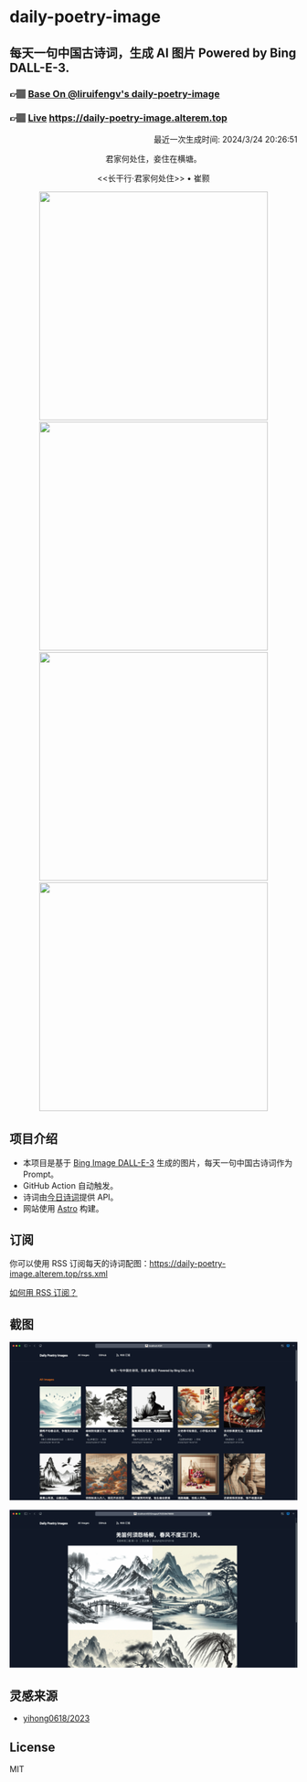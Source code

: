 
# daily-poetry-image

## 每天一句中国古诗词，生成 AI 图片 Powered by Bing DALL-E-3.

### 👉🏽 [Base On @liruifengv's daily-poetry-image](https://github.com/liruifengv/daily-poetry-image)

### 👉🏽 [Live](https://daily-poetry-image.alterem.top/) https://daily-poetry-image.alterem.top

<p align="right">
  最近一次生成时间: 2024/3/24 20:26:51
</p>
<p align="center">
君家何处住，妾住在横塘。
</p>
<p align="center">
<<长干行·君家何处住>> • 崔颢
</p>
<p align="center">
<img src="https://tse1.mm.bing.net/th/id/OIG3.V_sDc8ZvVlYaD6DBF39y" height="400" width="400" />
<img src="https://tse4.mm.bing.net/th/id/OIG3.k.mF9CwWG8pAvYMOqBrU" height="400" width="400" />
<img src="https://tse1.mm.bing.net/th/id/OIG3.h_886IX9BZmmfwLDOP9N" height="400" width="400" />
<img src="https://tse1.mm.bing.net/th/id/OIG3.SUDsMW4rZY0_KnGo_ot8" height="400" width="400" />
</p>

## 项目介绍

-   本项目是基于 [Bing Image DALL-E-3](https://www.bing.com/images/create) 生成的图片，每天一句中国古诗词作为 Prompt。
-   GitHub Action 自动触发。
-   诗词由[今日诗词](https://www.jinrishici.com/)提供 API。
-   网站使用 [Astro](https://astro.build) 构建。

## 订阅

你可以使用 RSS 订阅每天的诗词配图：https://daily-poetry-image.alterem.top/rss.xml

[如何用 RSS 订阅？](https://zhuanlan.zhihu.com/p/55026716)

## 截图

![图片列表](./screenshots/Snipaste_2023-12-28_21-00-26.png)

![图片详情](./screenshots/Snipaste_2023-12-28_21-00-53.png)

## 灵感来源

-   [yihong0618/2023](https://github.com/yihong0618/2023)

## License

MIT

